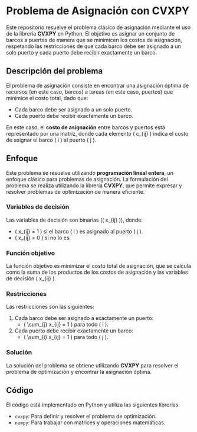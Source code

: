 # Problema de Asignación con CVXPY

Este repositorio resuelve el problema clásico de asignación mediante el uso de la librería **CVXPY** en Python. El objetivo es asignar un conjunto de barcos a puertos de manera que se minimicen los costos de asignación, respetando las restricciones de que cada barco debe ser asignado a un solo puerto y cada puerto debe recibir exactamente un barco.

## Descripción del problema

El problema de asignación consiste en encontrar una asignación óptima de recursos (en este caso, barcos) a tareas (en este caso, puertos) que minimice el costo total, dado que:
- Cada barco debe ser asignado a un solo puerto.
- Cada puerto debe recibir exactamente un barco.

En este caso, el **costo de asignación** entre barcos y puertos está representado por una matriz, donde cada elemento \( c_{ij} \) indica el costo de asignar el barco \( i \) al puerto \( j \).

## Enfoque

Este problema se resuelve utilizando **programación lineal entera**, un enfoque clásico para problemas de asignación. La formulación del problema se realiza utilizando la librería **CVXPY**, que permite expresar y resolver problemas de optimización de manera eficiente.

### Variables de decisión

Las variables de decisión son binarias (\( x_{ij} \)), donde:
- \( x_{ij} = 1 \) si el barco \( i \) es asignado al puerto \( j \).
- \( x_{ij} = 0 \) si no lo es.

### Función objetivo

La función objetivo es minimizar el costo total de asignación, que se calcula como la suma de los productos de los costos de asignación y las variables de decisión \( x_{ij} \).

### Restricciones

Las restricciones son las siguientes:
1. Cada barco debe ser asignado a exactamente un puerto:
   - \( \sum_{j} x_{ij} = 1 \) para todo \( i \).
2. Cada puerto debe recibir exactamente un barco:
   - \( \sum_{i} x_{ij} = 1 \) para todo \( j \).

### Solución

La solución del problema se obtiene utilizando **CVXPY** para resolver el problema de optimización y encontrar la asignación óptima.

## Código

El código está implementado en Python y utiliza las siguientes librerías:
- `cvxpy`: Para definir y resolver el problema de optimización.
- `numpy`: Para trabajar con matrices y operaciones matemáticas.

